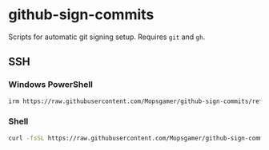 # github-sign-commits
Scripts for automatic git signing setup. Requires `git` and `gh`.

## SSH

### Windows PowerShell
```bash
irm https://raw.githubusercontent.com/Mopsgamer/github-sign-commits/refs/heads/main/git-sign-ssh.ps1 | iex
```

### Shell
```bash
curl -fsSL https://raw.githubusercontent.com/Mopsgamer/github-sign-commits/refs/heads/main/git-sign-ssh.sh | sh
```
